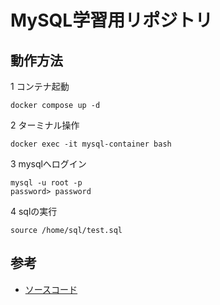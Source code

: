 # MySQL学習用リポジトリ

## 動作方法

1 コンテナ起動

```shell
docker compose up -d
```

2 ターミナル操作

```shell
docker exec -it mysql-container bash
```

3 mysqlへログイン

```shell
mysql -u root -p
password> password
```

4 sqlの実行

```mysql
source /home/sql/test.sql
```

## 参考

- [ソースコード](https://github.com/NM-Udemy/SQL_22days)
